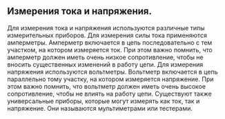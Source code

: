 ## Измерения тока и напряжения.
Для измерения тока и напряжения используются различные типы измерительных приборов. 
Для измерения силы тока применяются амперметры. Амперметр включается в цепь последовательно с тем участком, на котором измеряется ток. При этом важно помнить, что амперметр должен иметь очень низкое сопротивление, чтобы не вносить существенных изменений в работу цепи.
Для измерения напряжения используются вольтметры. Вольтметр включается в цепь параллельно тому участку, на котором измеряется напряжение. При этом важно помнить, что вольтметр должен иметь очень высокое сопротивление, чтобы не влиять на работу цепи.
Существуют также универсальные приборы, которые могут измерять как ток, так и напряжение. Они называются мультиметрами или тестерами.
